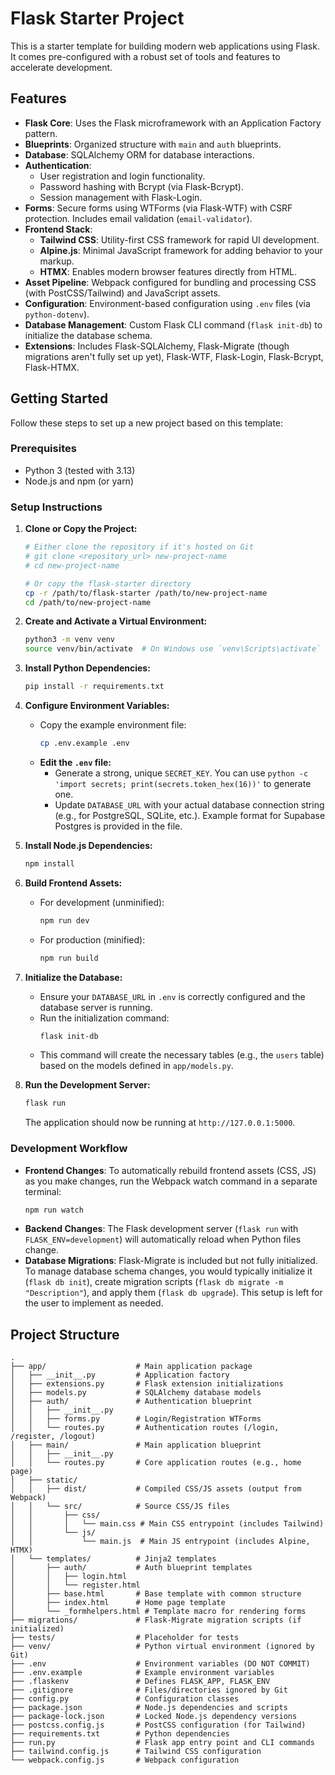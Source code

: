 # Flask Starter Project

This is a starter template for building modern web applications using Flask. It comes pre-configured with a robust set of tools and features to accelerate development.

## Features

*   **Flask Core**: Uses the Flask microframework with an Application Factory pattern.
*   **Blueprints**: Organized structure with `main` and `auth` blueprints.
*   **Database**: SQLAlchemy ORM for database interactions.
*   **Authentication**:
    *   User registration and login functionality.
    *   Password hashing with Bcrypt (via Flask-Bcrypt).
    *   Session management with Flask-Login.
*   **Forms**: Secure forms using WTForms (via Flask-WTF) with CSRF protection. Includes email validation (`email-validator`).
*   **Frontend Stack**:
    *   **Tailwind CSS**: Utility-first CSS framework for rapid UI development.
    *   **Alpine.js**: Minimal JavaScript framework for adding behavior to your markup.
    *   **HTMX**: Enables modern browser features directly from HTML.
*   **Asset Pipeline**: Webpack configured for bundling and processing CSS (with PostCSS/Tailwind) and JavaScript assets.
*   **Configuration**: Environment-based configuration using `.env` files (via `python-dotenv`).
*   **Database Management**: Custom Flask CLI command (`flask init-db`) to initialize the database schema.
*   **Extensions**: Includes Flask-SQLAlchemy, Flask-Migrate (though migrations aren't fully set up yet), Flask-WTF, Flask-Login, Flask-Bcrypt, Flask-HTMX.

## Getting Started

Follow these steps to set up a new project based on this template:

### Prerequisites

*   Python 3 (tested with 3.13)
*   Node.js and npm (or yarn)

### Setup Instructions

1.  **Clone or Copy the Project:**
    ```bash
    # Either clone the repository if it's hosted on Git
    # git clone <repository_url> new-project-name
    # cd new-project-name

    # Or copy the flask-starter directory
    cp -r /path/to/flask-starter /path/to/new-project-name
    cd /path/to/new-project-name
    ```

2.  **Create and Activate a Virtual Environment:**
    ```bash
    python3 -m venv venv
    source venv/bin/activate  # On Windows use `venv\Scripts\activate`
    ```

3.  **Install Python Dependencies:**
    ```bash
    pip install -r requirements.txt
    ```

4.  **Configure Environment Variables:**
    *   Copy the example environment file:
        ```bash
        cp .env.example .env
        ```
    *   **Edit the `.env` file:**
        *   Generate a strong, unique `SECRET_KEY`. You can use `python -c 'import secrets; print(secrets.token_hex(16))'` to generate one.
        *   Update `DATABASE_URL` with your actual database connection string (e.g., for PostgreSQL, SQLite, etc.). Example format for Supabase Postgres is provided in the file.

5.  **Install Node.js Dependencies:**
    ```bash
    npm install
    ```

6.  **Build Frontend Assets:**
    *   For development (unminified):
        ```bash
        npm run dev
        ```
    *   For production (minified):
        ```bash
        npm run build
        ```

7.  **Initialize the Database:**
    *   Ensure your `DATABASE_URL` in `.env` is correctly configured and the database server is running.
    *   Run the initialization command:
        ```bash
        flask init-db
        ```
    *   This command will create the necessary tables (e.g., the `users` table) based on the models defined in `app/models.py`.

8.  **Run the Development Server:**
    ```bash
    flask run
    ```
    The application should now be running at `http://127.0.0.1:5000`.

### Development Workflow

*   **Frontend Changes**: To automatically rebuild frontend assets (CSS, JS) as you make changes, run the Webpack watch command in a separate terminal:
    ```bash
    npm run watch
    ```
*   **Backend Changes**: The Flask development server (`flask run` with `FLASK_ENV=development`) will automatically reload when Python files change.
*   **Database Migrations**: Flask-Migrate is included but not fully initialized. To manage database schema changes, you would typically initialize it (`flask db init`), create migration scripts (`flask db migrate -m "Description"`), and apply them (`flask db upgrade`). This setup is left for the user to implement as needed.

## Project Structure

```
.
├── app/                    # Main application package
│   ├── __init__.py         # Application factory
│   ├── extensions.py       # Flask extension initializations
│   ├── models.py           # SQLAlchemy database models
│   ├── auth/               # Authentication blueprint
│   │   ├── __init__.py
│   │   ├── forms.py        # Login/Registration WTForms
│   │   └── routes.py       # Authentication routes (/login, /register, /logout)
│   ├── main/               # Main application blueprint
│   │   ├── __init__.py
│   │   └── routes.py       # Core application routes (e.g., home page)
│   ├── static/
│   │   ├── dist/           # Compiled CSS/JS assets (output from Webpack)
│   │   └── src/            # Source CSS/JS files
│   │       ├── css/
│   │       │   └── main.css # Main CSS entrypoint (includes Tailwind)
│   │       └── js/
│   │           └── main.js  # Main JS entrypoint (includes Alpine, HTMX)
│   └── templates/          # Jinja2 templates
│       ├── auth/           # Auth blueprint templates
│       │   ├── login.html
│       │   └── register.html
│       ├── base.html       # Base template with common structure
│       ├── index.html      # Home page template
│       └── _formhelpers.html # Template macro for rendering forms
├── migrations/             # Flask-Migrate migration scripts (if initialized)
├── tests/                  # Placeholder for tests
├── venv/                   # Python virtual environment (ignored by Git)
├── .env                    # Environment variables (DO NOT COMMIT)
├── .env.example            # Example environment variables
├── .flaskenv               # Defines FLASK_APP, FLASK_ENV
├── .gitignore              # Files/directories ignored by Git
├── config.py               # Configuration classes
├── package.json            # Node.js dependencies and scripts
├── package-lock.json       # Locked Node.js dependency versions
├── postcss.config.js       # PostCSS configuration (for Tailwind)
├── requirements.txt        # Python dependencies
├── run.py                  # Flask app entry point and CLI commands
├── tailwind.config.js      # Tailwind CSS configuration
└── webpack.config.js       # Webpack configuration
```
